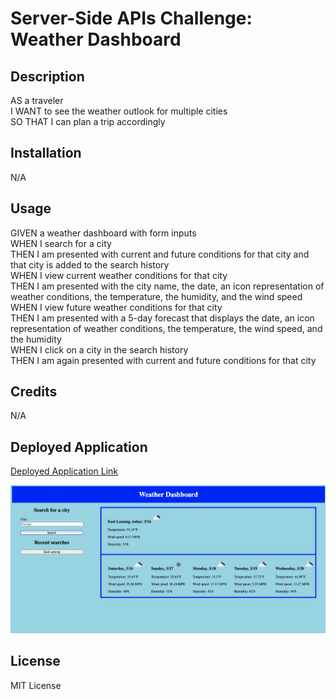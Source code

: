 # Server-Side APIs Challenge: Weather Dashboard

## Description
AS a traveler<br>
I WANT to see the weather outlook for multiple cities<br>
SO THAT I can plan a trip accordingly

## Installation
N/A

## Usage
GIVEN a weather dashboard with form inputs<br>
WHEN I search for a city<br>
THEN I am presented with current and future conditions for that city and that city is added to the search history<br>
WHEN I view current weather conditions for that city<br>
THEN I am presented with the city name, the date, an icon representation of weather conditions, the temperature, the humidity, and the wind speed<br>
WHEN I view future weather conditions for that city<br>
THEN I am presented with a 5-day forecast that displays the date, an icon representation of weather conditions, the temperature, the wind speed, and the humidity<br>
WHEN I click on a city in the search history<br>
THEN I am again presented with current and future conditions for that city

## Credits
N/A

## Deployed Application
[Deployed Application Link](finntendoverse.github.io/msu-06-server-side-apis-challenge/)

![Deployed Application](/assets/img/deployed-application.png)

## License
MIT License